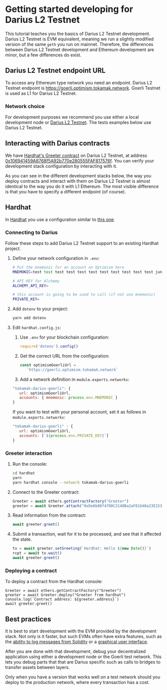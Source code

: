 # Getting started developing for Darius L2 Testnet

This tutorial teaches you the basics of Darius L2 Testnet development.
Darius L2 Testnet is EVM equivalent, meaning we run a slightly modified version of the same `geth` you run on mainnet.
Therefore, the differences between Darius L2 Testnet development and Ethereum development are minor, but a few differences do exist.

## Darius L2 Testnet endpoint URL

To access any Ethereum type network you need an endpoint. 
Darius L2 Testnet endpoint is https://goerli.optimism.tokamak.network. Goerli Testnet is used as L1 for Darius L2 Testnet.

### Network choice

For development purposes we recommend you use either a local development node or [Darius L2 Testnet](https://goerli.explorer.tokamak.network/).
The tests examples below use Darius L2 Testnet.


## Interacting with Darius contracts

We have [Hardhat's Greeter contract](https://github.com/tokamak-network/darius-test/blob/main/contracts/Greeter.sol) on Darius L2 Testnet, at address [0x106941459A8768f5A92b770e280555FAF817576f](https://goerli.explorer.tokamak.network/address/0xDe6b80f4700C2148Ba2aF81640a23E153C007C7F/contracts#address-tabs). 
You can verify your development stack configuration by interacting with it. 

As you can see in the different development stacks below, the way you deploy contracts and interact with them on Darius L2 Testnet is almost identical to the way you do it with L1 Ethereum.
The most visible difference is that you have to specify a different endpoint (of course). 

## Hardhat

In [Hardhat](https://hardhat.org/) you use a configuration similar to [this one](https://github.com/tokamak-network/darius-test).

### Connecting to Darius

Follow these steps to add Darius L2 Testnet support to an existing Hardhat project. 


1. Define your network configuration in `.env`:

   ```sh
   # Put the mnemonic for an account on Optimism here
   MNEMONIC=test test test test test test test test test test test junk

   # API KEY for Alchemy
   ALCHEMY_API_KEY=

   # this account is going to be used to call (if not use mnemonic)
   PRIVATE_KEY=
   ```

1. Add `dotenv` to your project:

   ```sh
   yarn add dotenv
   ```

1. Edit `hardhat.config.js`:

   1. Use `.env` for your blockchain configuration:

      ```js
      require('dotenv').config()
      ```

   1. Get the correct URL from the configuration:

      ```js
      const optimismGoerliUrl =
         `https://goerli.optimism.tokamak.network`
      ```


   1. Add a network definition in `module.exports.networks`:

   ```js
   "tokamak-darius-goerli": {
      url: optimismGoerliUrl,
      accounts: { mnemonic: process.env.MNEMONIC }
   }   
   ```

   If you want to test with your personal account, set it as follows in `module.exports.networks`: 

   ```js
   "tokamak-darius-goerli" : {
      url: optimismGoerliUrl,
      accounts: [`${process.env.PRIVATE_KEY}`]
   }
   ```    


### Greeter interaction

1. Run the console:
   ```sh
   cd hardhat
   yarn
   yarn hardhat console --network tokamak-darius-goerli
   ```

1. Connect to the Greeter contract:   

   ```js
   Greeter = await ethers.getContractFactory("Greeter")
   greeter = await Greeter.attach("0xDe6b80f4700C2148Ba2aF81640a23E153C007C7F")
   ```   

1. Read information from the contract:

   ```js
   await greeter.greet()
   ```

1. Submit a transaction, wait for it to be processed, and see that it affected the state.

   ```js
   tx = await greeter.setGreeting(`Hardhat: Hello ${new Date()}`)
   rcpt = await tx.wait()  
   await greeter.greet()
   ```

### Deploying a contract

To deploy a contract from the Hardhat console:

```
Greeter = await ethers.getContractFactory("Greeter")
greeter = await Greeter.deploy("Greeter from hardhat")
console.log(`Contract address: ${greeter.address}`)
await greeter.greet()
```

## Best practices

It is best to start development with the EVM provided by the development stack. 
Not only is it faster, but such EVMs often have extra features, such as the [ability to log messages from Solidity](https://hardhat.org/tutorial/debugging-with-hardhat-network.html) or a [graphical user interface](https://trufflesuite.com/ganache/).

After you are done with that development, debug your decentralized application using either a development node or the Goerli test network. 
This lets you debug parts that that are Darius specific such as calls to bridges to transfer assets between layers.

Only when you have a version that works well on a test network should you deploy to the production network, where every transaction has a cost.
